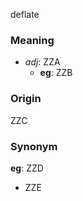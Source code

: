 deflate
### Meaning
+ _adj_: ZZA
	+ __eg__: ZZB

### Origin

ZZC

### Synonym

__eg__: ZZD

+ ZZE


